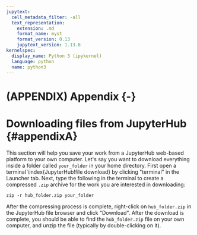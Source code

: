 ```yaml
---
jupytext:
  cell_metadata_filter: -all
  text_representation:
    extension: .md
    format_name: myst
    format_version: 0.13
    jupytext_version: 1.13.8
kernelspec:
  display_name: Python 3 (ipykernel)
  language: python
  name: python3
---
```



# (APPENDIX) Appendix {-}

# Downloading files from JupyterHub {#appendixA}

This section will help you
save your work from a JupyterHub web-based platform to your own computer. 
Let's say you want to download everything inside a folder called `your_folder`
in your home directory.
First open a terminal \index{JupyterHub!file download} by clicking "terminal" in the Launcher tab. 
Next, type the following in the terminal to create a 
compressed `.zip` archive for the work you are interested in downloading:

```
zip -r hub_folder.zip your_folder
```

After the compressing process is complete, right-click on `hub_folder.zip`
in the JupyterHub file browser
and click "Download". After the download is complete, you should be 
able to find the `hub_folder.zip` file on your own computer,
and unzip the file (typically by double-clicking on it).
